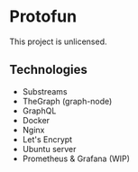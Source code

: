 # Protofun

This project is unlicensed.

## Technologies

- Substreams
- TheGraph (graph-node)
- GraphQL
- Docker
- Nginx
- Let's Encrypt
- Ubuntu server
- Prometheus & Grafana (WIP)
